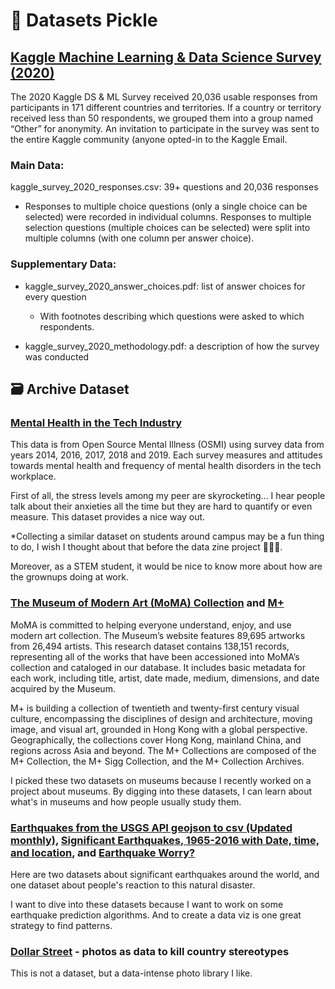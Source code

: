 # 🍱 Datasets Pickle

## [Kaggle Machine Learning & Data Science Survey (2020)](https://www.kaggle.com/neomatrix369/kaggle-machine-learning-data-science-survey-ext)

The 2020 Kaggle DS & ML Survey received 20,036 usable responses from participants in 171 different countries and territories. If a country or territory received less than 50 respondents, we grouped them into a group named “Other” for anonymity. An invitation to participate in the survey was sent to the entire Kaggle community (anyone
opted-in to the Kaggle Email.

### Main Data:

kaggle_survey_2020_responses.csv: 39+ questions and 20,036 responses 

* Responses to multiple choice questions (only a single choice can be selected) were recorded in individual columns. Responses to multiple selection questions (multiple choices can be selected) were split into multiple columns (with one column per answer choice).

### Supplementary Data:
* kaggle_survey_2020_answer_choices.pdf: list of answer choices for every question

    * With footnotes describing which questions were asked to which respondents.

* kaggle_survey_2020_methodology.pdf: a description of how the survey was conducted

## 🗃 Archive Dataset

### [Mental Health in the Tech Industry](https://www.kaggle.com/anth7310/mental-health-in-the-tech-industry)

This data is from Open Source Mental Illness (OSMI) using survey data from years 2014, 2016, 2017, 2018 and 2019. Each survey measures and attitudes towards mental health and frequency of mental health disorders in the tech workplace. 

First of all, the stress levels among my peer are skyrocketing... I hear people talk about their anxieties all the time but they are hard to quantify or even measure. This dataset provides a nice way out. 

*Collecting a similar dataset on students around campus may be a fun thing to do, I wish I thought about that before the data zine project 🤦🏻‍♀️.  

Moreover, as a STEM student, it would be nice to know more about how are the grownups doing at work.

### [The Museum of Modern Art (MoMA) Collection](https://github.com/MuseumofModernArt/collection) and [M+](https://github.com/mplusmuseum/collection-data)

MoMA is committed to helping everyone understand, enjoy, and use modern art collection. The Museum’s website features 89,695 artworks from 26,494 artists. This research dataset contains 138,151 records, representing all of the works that have been accessioned into MoMA’s collection and cataloged in our database. It includes basic metadata for each work, including title, artist, date made, medium, dimensions, and date acquired by the Museum.

M+ is building a collection of twentieth and twenty-first century visual culture, encompassing the disciplines of design and architecture, moving image, and visual art, grounded in Hong Kong with a global perspective. Geographically, the collections cover Hong Kong, mainland China, and regions across Asia and beyond. The M+ Collections are composed of the M+ Collection, the M+ Sigg Collection, and the M+ Collection Archives.

I picked these two datasets on museums because I recently worked on a project about museums. By digging into these datasets, I can learn about what's in museums and how people usually study them.

### [Earthquakes from the USGS API geojson to csv (Updated monthly)](https://www.kaggle.com/itokianarafidinarivo/earthquakes-monthly-usgs-updated-monthly), [Significant Earthquakes, 1965-2016 with Date, time, and location](https://www.kaggle.com/usgs/earthquake-database), and [Earthquake Worry?](https://www.kaggle.com/codebreaker619/earthquake-worry)

Here are two datasets about significant earthquakes around the world, and one dataset about people's reaction to this natural disaster.

I want to dive into these datasets because I want to work on some earthquake prediction algorithms. And to create a data viz is one great strategy to find patterns. 

### [Dollar Street](https://www.gapminder.org/dollar-street?topic=earings) - photos as data to kill country stereotypes

This is not a dataset, but a data-intense photo library I like.

